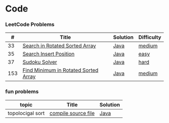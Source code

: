 Code
========

### LeetCode Problems

| # | Title | Solution | Difficulty |
|---| ----- | -------- | ---------- |
|33|[Search in Rotated Sorted Array](https://leetcode-cn.com/problems/search-in-rotated-sorted-array/)|[Java](./algorithms/java/33_search_in_rotated_sorted_array/RotatedSearch.java)|[medium](./algorithms/java/33_search_in_rotated_sorted_array/README.md)|
|35|[Search Insert Position](https://leetcode-cn.com/problems/search-insert-position/)|[Java](./algorithms/java/35_search_insert_position/SearchInsert.java)|[easy](./algorithms/java/35_search_insert_position/README.md)|
|37|[Sudoku Solver](https://leetcode-cn.com/problems/sudoku-solver/)|[Java](./algorithms/java/37_soduku_solver/SudokuSolver.java)|[hard](./algorithms/java/37_soduku_solver/README.md)|
|153|[Find Minimum in Rotated Sorted Array](https://leetcode-cn.com/problems/find-minimum-in-rotated-sorted-array/)|[Java](./algorithms/java/153_find_minimum_in_rotated_sorted_array/FindMin.java)|[medium](./algorithms/java/153_find_minimum_in_rotated_sorted_array/README.md)|

### fun problems

| topic | Title | Solution |
|-------| ----- | -------- |
|topolocigal sort|[compile source file](./algorithms/java/fun_compile_source_file/README.md)|[Java](./algorithms/java/fun_compile_source_file/FilesCompileOrder.java)|
